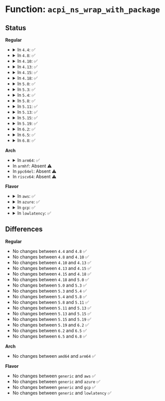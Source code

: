 # Function: <code>acpi_ns_wrap_with_package</code>

## Status
<b>Regular</b>
<ul>
<li>
<details>
<summary>In <code>4.4</code>: ✅</summary>

```c
acpi_status acpi_ns_wrap_with_package(struct acpi_evaluate_info *info, union acpi_operand_object *original_object, union acpi_operand_object **obj_desc_ptr);
```

**Collision:** Unique Global

**Inline:** No

**Transformation:** False

**Instances:**

```
In drivers/acpi/acpica/nsrepair.c (ffffffff8149e2f9)
Location: drivers/acpi/acpica/nsrepair.c:566
Inline: False
Direct callers:
  - drivers/acpi/acpica/nsprepkg.c:acpi_ns_check_package
  - drivers/acpi/acpica/nsrepair.c:acpi_ns_simple_repair
```
**Symbols:**

```
ffffffff8149e2f9-ffffffff8149e33f: acpi_ns_wrap_with_package (STB_GLOBAL)
```
</details>
</li>
<li>
<details>
<summary>In <code>4.8</code>: ✅</summary>

```c
acpi_status acpi_ns_wrap_with_package(struct acpi_evaluate_info *info, union acpi_operand_object *original_object, union acpi_operand_object **obj_desc_ptr);
```

**Collision:** Unique Global

**Inline:** No

**Transformation:** False

**Instances:**

```
In drivers/acpi/acpica/nsrepair.c (ffffffff814ed5fb)
Location: drivers/acpi/acpica/nsrepair.c:575
Inline: False
Direct callers:
  - drivers/acpi/acpica/nsprepkg.c:acpi_ns_check_package
  - drivers/acpi/acpica/nsrepair.c:acpi_ns_simple_repair
```
**Symbols:**

```
ffffffff814ed5fb-ffffffff814ed641: acpi_ns_wrap_with_package (STB_GLOBAL)
```
</details>
</li>
<li>
<details>
<summary>In <code>4.10</code>: ✅</summary>

```c
acpi_status acpi_ns_wrap_with_package(struct acpi_evaluate_info *info, union acpi_operand_object *original_object, union acpi_operand_object **obj_desc_ptr);
```

**Collision:** Unique Global

**Inline:** No

**Transformation:** False

**Instances:**

```
In drivers/acpi/acpica/nsrepair.c (ffffffff81510044)
Location: drivers/acpi/acpica/nsrepair.c:575
Inline: False
Direct callers:
  - drivers/acpi/acpica/nsprepkg.c:acpi_ns_check_package
  - drivers/acpi/acpica/nsrepair.c:acpi_ns_simple_repair
```
**Symbols:**

```
ffffffff81510044-ffffffff8151008a: acpi_ns_wrap_with_package (STB_GLOBAL)
```
</details>
</li>
<li>
<details>
<summary>In <code>4.13</code>: ✅</summary>

```c
acpi_status acpi_ns_wrap_with_package(struct acpi_evaluate_info *info, union acpi_operand_object *original_object, union acpi_operand_object **obj_desc_ptr);
```

**Collision:** Unique Global

**Inline:** No

**Transformation:** False

**Instances:**

```
In drivers/acpi/acpica/nsrepair.c (ffffffff81520715)
Location: drivers/acpi/acpica/nsrepair.c:565
Inline: False
Direct callers:
  - drivers/acpi/acpica/nsprepkg.c:acpi_ns_check_package
  - drivers/acpi/acpica/nsrepair.c:acpi_ns_simple_repair
```
**Symbols:**

```
ffffffff81520715-ffffffff8152075b: acpi_ns_wrap_with_package (STB_GLOBAL)
```
</details>
</li>
<li>
<details>
<summary>In <code>4.15</code>: ✅</summary>

```c
acpi_status acpi_ns_wrap_with_package(struct acpi_evaluate_info *info, union acpi_operand_object *original_object, union acpi_operand_object **obj_desc_ptr);
```

**Collision:** Unique Global

**Inline:** No

**Transformation:** False

**Instances:**

```
In drivers/acpi/acpica/nsrepair.c (ffffffff81573e6b)
Location: drivers/acpi/acpica/nsrepair.c:565
Inline: False
Direct callers:
  - drivers/acpi/acpica/nsprepkg.c:acpi_ns_check_package
  - drivers/acpi/acpica/nsrepair.c:acpi_ns_simple_repair
```
**Symbols:**

```
ffffffff81573e6b-ffffffff81573f03: acpi_ns_wrap_with_package (STB_GLOBAL)
```
</details>
</li>
<li>
<details>
<summary>In <code>4.18</code>: ✅</summary>

```c
acpi_status acpi_ns_wrap_with_package(struct acpi_evaluate_info *info, union acpi_operand_object *original_object, union acpi_operand_object **obj_desc_ptr);
```

**Collision:** Unique Global

**Inline:** No

**Transformation:** False

**Instances:**

```
In drivers/acpi/acpica/nsrepair.c (ffffffff815aadc0)
Location: drivers/acpi/acpica/nsrepair.c:531
Inline: False
Direct callers:
  - drivers/acpi/acpica/nsprepkg.c:acpi_ns_check_package
  - drivers/acpi/acpica/nsrepair.c:acpi_ns_simple_repair
```
**Symbols:**

```
ffffffff815aadc0-ffffffff815aae58: acpi_ns_wrap_with_package (STB_GLOBAL)
```
</details>
</li>
<li>
<details>
<summary>In <code>5.0</code>: ✅</summary>

```c
acpi_status acpi_ns_wrap_with_package(struct acpi_evaluate_info *info, union acpi_operand_object *original_object, union acpi_operand_object **obj_desc_ptr);
```

**Collision:** Unique Global

**Inline:** No

**Transformation:** False

**Instances:**

```
In drivers/acpi/acpica/nsrepair.c (ffffffff815c3dc6)
Location: drivers/acpi/acpica/nsrepair.c:531
Inline: False
Direct callers:
  - drivers/acpi/acpica/nsprepkg.c:acpi_ns_check_package
  - drivers/acpi/acpica/nsrepair.c:acpi_ns_simple_repair
```
**Symbols:**

```
ffffffff815c3dc6-ffffffff815c3e5e: acpi_ns_wrap_with_package (STB_GLOBAL)
```
</details>
</li>
<li>
<details>
<summary>In <code>5.3</code>: ✅</summary>

```c
acpi_status acpi_ns_wrap_with_package(struct acpi_evaluate_info *info, union acpi_operand_object *original_object, union acpi_operand_object **obj_desc_ptr);
```

**Collision:** Unique Global

**Inline:** No

**Transformation:** False

**Instances:**

```
In drivers/acpi/acpica/nsrepair.c (ffffffff815f56a0)
Location: drivers/acpi/acpica/nsrepair.c:531
Inline: False
Direct callers:
  - drivers/acpi/acpica/nsprepkg.c:acpi_ns_check_package
  - drivers/acpi/acpica/nsrepair.c:acpi_ns_simple_repair
```
**Symbols:**

```
ffffffff815f56a0-ffffffff815f5738: acpi_ns_wrap_with_package (STB_GLOBAL)
```
</details>
</li>
<li>
<details>
<summary>In <code>5.4</code>: ✅</summary>

```c
acpi_status acpi_ns_wrap_with_package(struct acpi_evaluate_info *info, union acpi_operand_object *original_object, union acpi_operand_object **obj_desc_ptr);
```

**Collision:** Unique Global

**Inline:** No

**Transformation:** False

**Instances:**

```
In drivers/acpi/acpica/nsrepair.c (ffffffff81616b44)
Location: drivers/acpi/acpica/nsrepair.c:531
Inline: False
Direct callers:
  - drivers/acpi/acpica/nsprepkg.c:acpi_ns_check_package
  - drivers/acpi/acpica/nsrepair.c:acpi_ns_simple_repair
```
**Symbols:**

```
ffffffff81616b44-ffffffff81616bdc: acpi_ns_wrap_with_package (STB_GLOBAL)
```
</details>
</li>
<li>
<details>
<summary>In <code>5.8</code>: ✅</summary>

```c
acpi_status acpi_ns_wrap_with_package(struct acpi_evaluate_info *info, union acpi_operand_object *original_object, union acpi_operand_object **obj_desc_ptr);
```

**Collision:** Unique Global

**Inline:** No

**Transformation:** False

**Instances:**

```
In drivers/acpi/acpica/nsrepair.c (ffffffff816c3079)
Location: drivers/acpi/acpica/nsrepair.c:531
Inline: False
Direct callers:
  - drivers/acpi/acpica/nsprepkg.c:acpi_ns_check_package
  - drivers/acpi/acpica/nsrepair.c:acpi_ns_simple_repair
```
**Symbols:**

```
ffffffff816c3079-ffffffff816c3111: acpi_ns_wrap_with_package (STB_GLOBAL)
```
</details>
</li>
<li>
<details>
<summary>In <code>5.11</code>: ✅</summary>

```c
acpi_status acpi_ns_wrap_with_package(struct acpi_evaluate_info *info, union acpi_operand_object *original_object, union acpi_operand_object **obj_desc_ptr);
```

**Collision:** Unique Global

**Inline:** No

**Transformation:** False

**Instances:**

```
In drivers/acpi/acpica/nsrepair.c (ffffffff816e0f1e)
Location: drivers/acpi/acpica/nsrepair.c:531
Inline: False
Direct callers:
  - drivers/acpi/acpica/nsprepkg.c:acpi_ns_check_package
  - drivers/acpi/acpica/nsrepair.c:acpi_ns_simple_repair
```
**Symbols:**

```
ffffffff816e0f1e-ffffffff816e0fb6: acpi_ns_wrap_with_package (STB_GLOBAL)
```
</details>
</li>
<li>
<details>
<summary>In <code>5.13</code>: ✅</summary>

```c
acpi_status acpi_ns_wrap_with_package(struct acpi_evaluate_info *info, union acpi_operand_object *original_object, union acpi_operand_object **obj_desc_ptr);
```

**Collision:** Unique Global

**Inline:** No

**Transformation:** False

**Instances:**

```
In drivers/acpi/acpica/nsrepair.c (ffffffff816c2e0c)
Location: drivers/acpi/acpica/nsrepair.c:531
Inline: False
Direct callers:
  - drivers/acpi/acpica/nsprepkg.c:acpi_ns_check_package
  - drivers/acpi/acpica/nsrepair.c:acpi_ns_simple_repair
```
**Symbols:**

```
ffffffff816c2e0c-ffffffff816c2ea4: acpi_ns_wrap_with_package (STB_GLOBAL)
```
</details>
</li>
<li>
<details>
<summary>In <code>5.15</code>: ✅</summary>

```c
acpi_status acpi_ns_wrap_with_package(struct acpi_evaluate_info *info, union acpi_operand_object *original_object, union acpi_operand_object **obj_desc_ptr);
```

**Collision:** Unique Global

**Inline:** No

**Transformation:** False

**Instances:**

```
In drivers/acpi/acpica/nsrepair.c (ffffffff8173a140)
Location: drivers/acpi/acpica/nsrepair.c:531
Inline: False
Direct callers:
  - drivers/acpi/acpica/nsprepkg.c:acpi_ns_check_package
  - drivers/acpi/acpica/nsrepair.c:acpi_ns_simple_repair
```
**Symbols:**

```
ffffffff8173a140-ffffffff8173a1d8: acpi_ns_wrap_with_package (STB_GLOBAL)
```
</details>
</li>
<li>
<details>
<summary>In <code>5.19</code>: ✅</summary>

```c
acpi_status acpi_ns_wrap_with_package(struct acpi_evaluate_info *info, union acpi_operand_object *original_object, union acpi_operand_object **obj_desc_ptr);
```

**Collision:** Unique Global

**Inline:** No

**Transformation:** False

**Instances:**

```
In drivers/acpi/acpica/nsrepair.c (ffffffff8186b664)
Location: drivers/acpi/acpica/nsrepair.c:531
Inline: False
Direct callers:
  - drivers/acpi/acpica/nsprepkg.c:acpi_ns_check_package
  - drivers/acpi/acpica/nsrepair.c:acpi_ns_simple_repair
```
**Symbols:**

```
ffffffff8186b664-ffffffff8186b70e: acpi_ns_wrap_with_package (STB_GLOBAL)
```
</details>
</li>
<li>
<details>
<summary>In <code>6.2</code>: ✅</summary>

```c
acpi_status acpi_ns_wrap_with_package(struct acpi_evaluate_info *info, union acpi_operand_object *original_object, union acpi_operand_object **obj_desc_ptr);
```

**Collision:** Unique Global

**Inline:** No

**Transformation:** False

**Instances:**

```
In drivers/acpi/acpica/nsrepair.c (ffffffff819aabd0)
Location: drivers/acpi/acpica/nsrepair.c:533
Inline: False
Direct callers:
  - drivers/acpi/acpica/nsprepkg.c:acpi_ns_check_package
  - drivers/acpi/acpica/nsrepair.c:acpi_ns_simple_repair
```
**Symbols:**

```
ffffffff819aabd0-ffffffff819aaca2: acpi_ns_wrap_with_package (STB_GLOBAL)
```
</details>
</li>
<li>
<details>
<summary>In <code>6.5</code>: ✅</summary>

```c
acpi_status acpi_ns_wrap_with_package(struct acpi_evaluate_info *info, union acpi_operand_object *original_object, union acpi_operand_object **obj_desc_ptr);
```

**Collision:** Unique Global

**Inline:** No

**Transformation:** False

**Instances:**

```
In drivers/acpi/acpica/nsrepair.c (ffffffff819f1a80)
Location: drivers/acpi/acpica/nsrepair.c:533
Inline: False
Direct callers:
  - drivers/acpi/acpica/nsprepkg.c:acpi_ns_check_package
  - drivers/acpi/acpica/nsrepair.c:acpi_ns_simple_repair
```
**Symbols:**

```
ffffffff819f1a80-ffffffff819f1b52: acpi_ns_wrap_with_package (STB_GLOBAL)
```
</details>
</li>
<li>
<details>
<summary>In <code>6.8</code>: ✅</summary>

```c
acpi_status acpi_ns_wrap_with_package(struct acpi_evaluate_info *info, union acpi_operand_object *original_object, union acpi_operand_object **obj_desc_ptr);
```

**Collision:** Unique Global

**Inline:** No

**Transformation:** False

**Instances:**

```
In drivers/acpi/acpica/nsrepair.c (ffffffff81a3c8a0)
Location: drivers/acpi/acpica/nsrepair.c:533
Inline: False
Direct callers:
  - drivers/acpi/acpica/nsprepkg.c:acpi_ns_check_package
  - drivers/acpi/acpica/nsrepair.c:acpi_ns_simple_repair
```
**Symbols:**

```
ffffffff81a3c8a0-ffffffff81a3c972: acpi_ns_wrap_with_package (STB_GLOBAL)
```
</details>
</li>
</ul>
<b>Arch</b>
<ul>
<li>
<details>
<summary>In <code>arm64</code>: ✅</summary>

```c
acpi_status acpi_ns_wrap_with_package(struct acpi_evaluate_info *info, union acpi_operand_object *original_object, union acpi_operand_object **obj_desc_ptr);
```

**Collision:** Unique Global

**Inline:** No

**Transformation:** False

**Instances:**

```
In drivers/acpi/acpica/nsrepair.c (ffff80001078f010)
Location: drivers/acpi/acpica/nsrepair.c:531
Inline: False
Direct callers:
  - drivers/acpi/acpica/nsprepkg.c:acpi_ns_check_package
  - drivers/acpi/acpica/nsrepair.c:acpi_ns_simple_repair
```
**Symbols:**

```
ffff80001078f010-ffff80001078f074: acpi_ns_wrap_with_package (STB_GLOBAL)
```
</details>
</li>
<li>
In <code>armhf</code>: Absent ⚠️
</li>
<li>
In <code>ppc64el</code>: Absent ⚠️
</li>
<li>
In <code>riscv64</code>: Absent ⚠️
</li>
</ul>
<b>Flavor</b>
<ul>
<li>
<details>
<summary>In <code>aws</code>: ✅</summary>

```c
acpi_status acpi_ns_wrap_with_package(struct acpi_evaluate_info *info, union acpi_operand_object *original_object, union acpi_operand_object **obj_desc_ptr);
```

**Collision:** Unique Global

**Inline:** No

**Transformation:** False

**Instances:**

```
In drivers/acpi/acpica/nsrepair.c (ffffffff815f4ce3)
Location: drivers/acpi/acpica/nsrepair.c:531
Inline: False
Direct callers:
  - drivers/acpi/acpica/nsprepkg.c:acpi_ns_check_package
  - drivers/acpi/acpica/nsrepair.c:acpi_ns_simple_repair
```
**Symbols:**

```
ffffffff815f4ce3-ffffffff815f4d2b: acpi_ns_wrap_with_package (STB_GLOBAL)
```
</details>
</li>
<li>
<details>
<summary>In <code>azure</code>: ✅</summary>

```c
acpi_status acpi_ns_wrap_with_package(struct acpi_evaluate_info *info, union acpi_operand_object *original_object, union acpi_operand_object **obj_desc_ptr);
```

**Collision:** Unique Global

**Inline:** No

**Transformation:** False

**Instances:**

```
In drivers/acpi/acpica/nsrepair.c (ffffffff815e0262)
Location: drivers/acpi/acpica/nsrepair.c:531
Inline: False
Direct callers:
  - drivers/acpi/acpica/nsprepkg.c:acpi_ns_check_package
  - drivers/acpi/acpica/nsrepair.c:acpi_ns_simple_repair
```
**Symbols:**

```
ffffffff815e0262-ffffffff815e02aa: acpi_ns_wrap_with_package (STB_GLOBAL)
```
</details>
</li>
<li>
<details>
<summary>In <code>gcp</code>: ✅</summary>

```c
acpi_status acpi_ns_wrap_with_package(struct acpi_evaluate_info *info, union acpi_operand_object *original_object, union acpi_operand_object **obj_desc_ptr);
```

**Collision:** Unique Global

**Inline:** No

**Transformation:** False

**Instances:**

```
In drivers/acpi/acpica/nsrepair.c (ffffffff8160ae24)
Location: drivers/acpi/acpica/nsrepair.c:531
Inline: False
Direct callers:
  - drivers/acpi/acpica/nsprepkg.c:acpi_ns_check_package
  - drivers/acpi/acpica/nsrepair.c:acpi_ns_simple_repair
```
**Symbols:**

```
ffffffff8160ae24-ffffffff8160aebc: acpi_ns_wrap_with_package (STB_GLOBAL)
```
</details>
</li>
<li>
<details>
<summary>In <code>lowlatency</code>: ✅</summary>

```c
acpi_status acpi_ns_wrap_with_package(struct acpi_evaluate_info *info, union acpi_operand_object *original_object, union acpi_operand_object **obj_desc_ptr);
```

**Collision:** Unique Global

**Inline:** No

**Transformation:** False

**Instances:**

```
In drivers/acpi/acpica/nsrepair.c (ffffffff81624cd4)
Location: drivers/acpi/acpica/nsrepair.c:531
Inline: False
Direct callers:
  - drivers/acpi/acpica/nsprepkg.c:acpi_ns_check_package
  - drivers/acpi/acpica/nsrepair.c:acpi_ns_simple_repair
```
**Symbols:**

```
ffffffff81624cd4-ffffffff81624d6c: acpi_ns_wrap_with_package (STB_GLOBAL)
```
</details>
</li>
</ul>

## Differences
<b>Regular</b>
<ul>
<li>
No changes between <code>4.4</code> and <code>4.8</code> ✅
</li>
<li>
No changes between <code>4.8</code> and <code>4.10</code> ✅
</li>
<li>
No changes between <code>4.10</code> and <code>4.13</code> ✅
</li>
<li>
No changes between <code>4.13</code> and <code>4.15</code> ✅
</li>
<li>
No changes between <code>4.15</code> and <code>4.18</code> ✅
</li>
<li>
No changes between <code>4.18</code> and <code>5.0</code> ✅
</li>
<li>
No changes between <code>5.0</code> and <code>5.3</code> ✅
</li>
<li>
No changes between <code>5.3</code> and <code>5.4</code> ✅
</li>
<li>
No changes between <code>5.4</code> and <code>5.8</code> ✅
</li>
<li>
No changes between <code>5.8</code> and <code>5.11</code> ✅
</li>
<li>
No changes between <code>5.11</code> and <code>5.13</code> ✅
</li>
<li>
No changes between <code>5.13</code> and <code>5.15</code> ✅
</li>
<li>
No changes between <code>5.15</code> and <code>5.19</code> ✅
</li>
<li>
No changes between <code>5.19</code> and <code>6.2</code> ✅
</li>
<li>
No changes between <code>6.2</code> and <code>6.5</code> ✅
</li>
<li>
No changes between <code>6.5</code> and <code>6.8</code> ✅
</li>
</ul>
<b>Arch</b>
<ul>
<li>
No changes between <code>amd64</code> and <code>arm64</code> ✅
</li>
</ul>
<b>Flavor</b>
<ul>
<li>
No changes between <code>generic</code> and <code>aws</code> ✅
</li>
<li>
No changes between <code>generic</code> and <code>azure</code> ✅
</li>
<li>
No changes between <code>generic</code> and <code>gcp</code> ✅
</li>
<li>
No changes between <code>generic</code> and <code>lowlatency</code> ✅
</li>
</ul>

